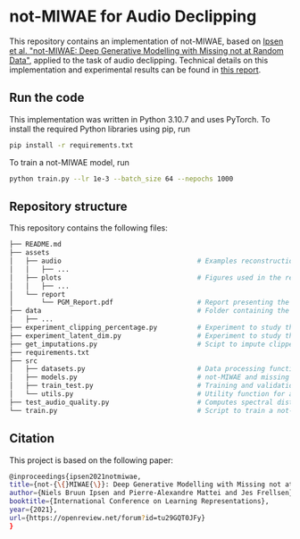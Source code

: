 # not-MIWAE for Audio Declipping

This repository contains an implementation of not-MIWAE, based on [Ipsen et al. "not-MIWAE: Deep Generative Modelling with Missing not at Random Data"](https://arxiv.org/abs/2006.12871), applied to the task of audio declipping. Technical details on this implementation and experimental results can be found in [this report](assets/report/PGM_Report.pdf).

## Run the code

This implementation was written in Python 3.10.7 and uses PyTorch. To install the required Python libraries using pip, run

```bash
pip install -r requirements.txt
```

To train a not-MIWAE model, run
```bash
python train.py --lr 1e-3 --batch_size 64 --nepochs 1000
```

## Repository structure

This repository contains the following files:

```bash
├── README.md
├── assets
│   ├── audio                                  # Examples reconstructions of clipped audio files
│   │   ├── ...
│   ├── plots                                  # Figures used in the report
│   │   ├── ...
│   └── report
│       └── PGM_Report.pdf                     # Report presenting the project
├── data                                       # Folder containing the datasets
│   ├── ...
├── experiment_clipping_percentage.py          # Experiment to study the impact of the proportion of clipped values on reconstruction quality
├── experiment_latent_dim.py                   # Experiment to study the impact of latent dimension on reconstruction quality
├── get_imputations.py                         # Scipt to impute clipped audio using a trained not-MIWAE model
├── requirements.txt
├── src
│   ├── datasets.py                            # Data processing functions
│   ├── models.py                              # not-MIWAE and missing model modules
│   ├── train_test.py                          # Training and validation functions
│   └── utils.py                               # Utility function for audio signal processing
├── test_audio_quality.py                      # Computes spectral distance between original audio and not-MIWAE reconstruction
└── train.py                                   # Script to train a not-MIWAE model
```

## Citation

This project is based on the following paper:

```bash
@inproceedings{ipsen2021notmiwae,
title={not-{\{}MIWAE{\}}: Deep Generative Modelling with Missing not at Random Data},
author={Niels Bruun Ipsen and Pierre-Alexandre Mattei and Jes Frellsen},
booktitle={International Conference on Learning Representations},
year={2021},
url={https://openreview.net/forum?id=tu29GQT0JFy}
}
```


